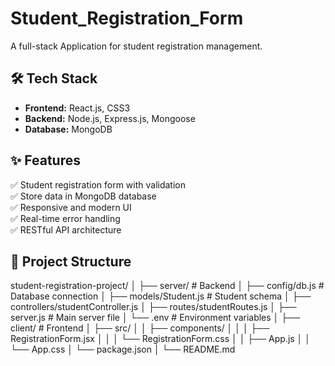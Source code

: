 # Student_Registration_Form

A full-stack Application for student registration management.

## 🛠️ Tech Stack

- **Frontend:** React.js, CSS3
- **Backend:** Node.js, Express.js, Mongoose
- **Database:** MongoDB

## ✨ Features

✅ Student registration form with validation  
✅ Store data in MongoDB database  
✅ Responsive and modern UI  
✅ Real-time error handling  
✅ RESTful API architecture  

## 📁 Project Structure
student-registration-project/
│
├── server/ # Backend
│ ├── config/db.js # Database connection
│ ├── models/Student.js # Student schema
│ ├── controllers/studentController.js
│ ├── routes/studentRoutes.js
│ ├── server.js # Main server file
│ └── .env # Environment variables
│
├── client/ # Frontend
│ ├── src/
│ │ ├── components/
│ │ │ ├── RegistrationForm.jsx
│ │ │ └── RegistrationForm.css
│ │ ├── App.js
│ │ └── App.css
│ └── package.json
│
└── README.md
